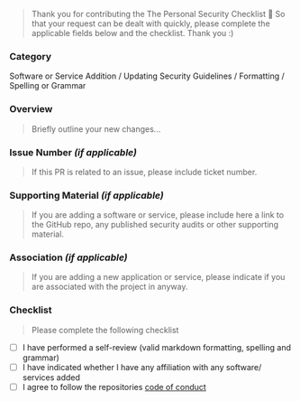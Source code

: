 
> Thank you for contributing the The Personal Security Checklist 🙌
> So that your request can be dealt with quickly, please complete the applicable fields below and the checklist. Thank you :)

### Category
Software or Service Addition / Updating Security Guidelines / Formatting / Spelling or Grammar 

### Overview
> Briefly outline your new changes...

### Issue Number _(if applicable)_
> If this PR is related to an issue, please include ticket number.

### Supporting Material _(if applicable)_
> If you are adding a software or service, please include here a link to the GitHub repo, any published security audits or other supporting material.

### Association _(if applicable)_
> If you are adding a new application or service, please indicate if you are associated with the project in anyway.

### Checklist
> Please complete the following checklist

- [ ] I have performed a self-review (valid markdown formatting, spelling and grammar)
- [ ] I have indicated whether I have any affiliation with any software/ services added  
- [ ] I agree to follow the repositories [code of conduct](/.github/CODE_OF_CONDUCT.md)
